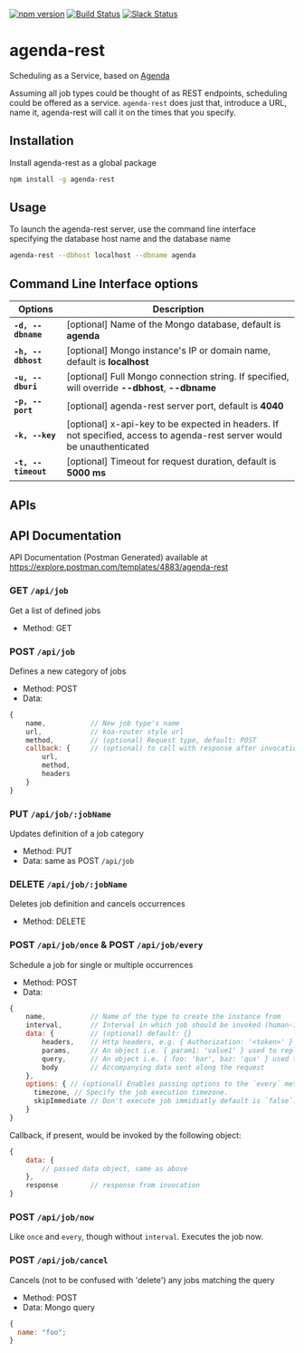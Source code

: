 [![npm version](https://badge.fury.io/js/agenda-rest.svg)](https://www.npmjs.com/package/agenda-rest)
<a href="http://travis-ci.org/agenda/agenda-rest"><img src="https://api.travis-ci.org/agenda/agenda-rest.svg?branch=master" alt="Build Status"></a>
<a href="https://slackin-ekwifvcwbr.now.sh/"><img src="https://slackin-ekwifvcwbr.now.sh/badge.svg" alt="Slack Status"></a>

# agenda-rest

Scheduling as a Service, based on [Agenda](https://github.com/agenda/agenda)

Assuming all job types could be thought of as REST endpoints, scheduling could be offered as a service. `agenda-rest` does just that, introduce a URL, name it, agenda-rest will call it on the times that you specify.

## Installation

Install agenda-rest as a global package

```bash
npm install -g agenda-rest
```

## Usage

To launch the agenda-rest server, use the command line interface specifying the database host name and the database name

```bash
agenda-rest --dbhost localhost --dbname agenda
```

## Command Line Interface options

| Options             | Description                                                                                                             |
| ------------------- | ----------------------------------------------------------------------------------------------------------------------- |
| **`-d, --dbname`**  | [optional] Name of the Mongo database, default is **agenda**                                                            |
| **`-h, --dbhost`**  | [optional] Mongo instance's IP or domain name, default is **localhost**                                                 |
| **`-u, --dburi`**   | [optional] Full Mongo connection string. If specified, will override **--dbhost**, **--dbname**                         |
| **`-p, --port`**    | [optional] agenda-rest server port, default is **4040**                                                                 |
| **`-k, --key`**     | [optional] x-api-key to be expected in headers. If not specified, access to agenda-rest server would be unauthenticated |
| **`-t, --timeout`** | [optional] Timeout for request duration, default is **5000 ms**                                                         |

## APIs

## API Documentation

API Documentation (Postman Generated) available at https://explore.postman.com/templates/4883/agenda-rest

### **GET `/api/job`**

Get a list of defined jobs

- Method: GET

### **POST `/api/job`**

Defines a new category of jobs

- Method: POST
- Data:

```javascript
{
    name,           // New job type's name
    url,            // koa-router style url
    method,         // (optional) Request type, default: POST
    callback: {     // (optional) to call with response after invocation
        url,
        method,
        headers
    }
}
```

### **PUT `/api/job/:jobName`**

Updates definition of a job category

- Method: PUT
- Data: same as POST `/api/job`

### **DELETE `/api/job/:jobName`**

Deletes job definition and cancels occurrences

- Method: DELETE

### **POST `/api/job/once`** & **POST `/api/job/every`**

Schedule a job for single or multiple occurrences

- Method: POST
- Data:

```javascript
{
    name,           // Name of the type to create the instance from
    interval,       // Interval in which job should be invoked (human-interval, can also be a date string for 'once')
    data: {         // (optional) default: {}
        headers,    // Http headers, e.g. { Authorization: '<token>' }
        params,     // An object i.e. { param1: 'value1' } used to replace path parameters `http://mydommain.com:3333/test/:param1` => `http://mydommain.com:3333/test/value1` notations in the job definition's url.
        query,      // An object i.e. { foo: 'bar', baz: 'qux' } used to create query parameters (http://mydommain.com:3333/test/value1?foo=bar&baz=qux)
        body        // Accompanying data sent along the request
    },
    options: { // (optional) Enables passing options to the `every` method in agenda as documented [here](https://github.com/agenda/agenda#repeateveryinterval-options)
      timezone, // Specify the job execution timezone.
      skipImmediate // Don't execute job immidiatly default is `false`.
    }
}
```

Callback, if present, would be invoked by the following object:

```javascript
{
    data: {
        // passed data object, same as above
    },
    response        // response from invocation
}
```

### **POST `/api/job/now`**

Like `once` and `every`, though without `interval`. Executes the job now.

### **POST `/api/job/cancel`**

Cancels (not to be confused with 'delete') any jobs matching the query

- Method: POST
- Data: Mongo query

```javascript
{
  name: "foo";
}
```

